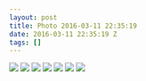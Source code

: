```yaml
---
layout: post
title: Photo 2016-03-11 22:35:19
date: 2016-03-11 22:35:19 Z
tags: []
---
```

![](/media/2016/03/140876697182_0.jpg)
![](/media/2016/03/140876697182_1.jpg)
![](/media/2016/03/140876697182_2.jpg)
![](/media/2016/03/140876697182_3.jpg)
![](/media/2016/03/140876697182_4.jpg)
![](/media/2016/03/140876697182_5.jpg)
![](/media/2016/03/140876697182_6.jpg)
